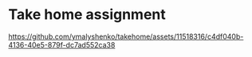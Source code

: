 # Take home assignment

https://github.com/ymalyshenko/takehome/assets/11518316/c4df040b-4136-40e5-879f-dc7ad552ca38

